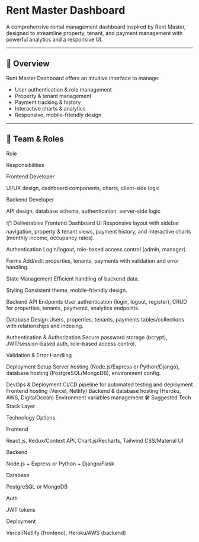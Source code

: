 # Rent Master Dashboard

A comprehensive rental management dashboard inspired by Rent Master, designed to streamline property, tenant, and payment management with powerful analytics and a responsive UI.

---

## 🚀 Overview

Rent Master Dashboard offers an intuitive interface to manage:

- User authentication & role management  
- Property & tenant management  
- Payment tracking & history  
- Interactive charts & analytics  
- Responsive, mobile-friendly design  

---

## 👥 Team & Roles
Role

Responsibilities

Frontend Developer

UI/UX design, dashboard components, charts, client-side logic

Backend Developer

API design, database schema, authentication, server-side logic

📦 Deliverables
Frontend
Dashboard UI
Responsive layout with sidebar navigation, property & tenant views, payment history, and interactive charts (monthly income, occupancy rates).

Authentication
Login/logout, role-based access control (admin, manager).

Forms
Add/edit properties, tenants, payments with validation and error handling.

State Management
Efficient handling of backend data.

Styling
Consistent theme, mobile-friendly design.

Backend
API Endpoints
User authentication (login, logout, register), CRUD for properties, tenants, payments, analytics endpoints.

Database Design
Users, properties, tenants, payments tables/collections with relationships and indexing.

Authentication & Authorization
Secure password storage (bcrypt), JWT/session-based auth, role-based access control.

Validation & Error Handling

Deployment Setup
Server hosting (Node.js/Express or Python/Django), database hosting (PostgreSQL/MongoDB), environment config.

DevOps & Deployment
CI/CD pipeline for automated testing and deployment
Frontend hosting (Vercel, Netlify)
Backend & database hosting (Heroku, AWS, DigitalOcean)
Environment variables management
🛠 Suggested Tech Stack
Layer

Technology Options

Frontend

React.js, Redux/Context API, Chart.js/Recharts, Tailwind CSS/Material UI

Backend

Node.js + Express or Python + Django/Flask

Database

PostgreSQL or MongoDB

Auth

JWT tokens

Deployment

Vercel/Netlify (frontend), Heroku/AWS (backend)


